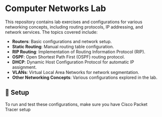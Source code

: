 # Computer Networks Lab

This repository contains lab exercises and configurations for various networking concepts, including routing protocols, IP addressing, and network services. The topics covered include:

- **Routers**: Basic configurations and network setup.
- **Static Routing**: Manual routing table configuration.
- **RIP Routing**: Implementation of Routing Information Protocol (RIP).
- **OSPF**: Open Shortest Path First (OSPF) routing protocol.
- **DHCP**: Dynamic Host Configuration Protocol for automatic IP assignment.
- **VLANs**: Virtual Local Area Networks for network segmentation.
- **Other Networking Concepts**: Various configurations explored in the lab.

## 📌 Setup

To run and test these configurations, make sure you have Cisco Packet Tracer setup

